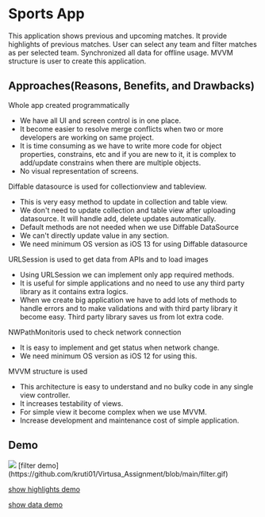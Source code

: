 
# Sports App

This application shows previous and upcoming matches. It provide highlights of previous matches. User can select any team and filter matches as per selected team. Synchronized all data for offline usage. MVVM structure is user to create this application. 


## Approaches(Reasons, Benefits, and Drawbacks)

Whole app created programmatically

- We have all UI and screen control is in one place.
- It become easier to resolve merge conflicts when two or more developers are working on same project.
- It is time consuming as we have to write more code for object properties, constrains, etc and if you are new to it, it is complex to add/update constrains when there are multiple objects.
- No visual representation of screens.

Diffable datasource is used for collectionview and tableview.

- This is very easy method to update in collection and table view.
- We don't need to update collection and table view after uploading datasource. It will handle add, delete updates automatically.
- Default methods are not needed when we use Diffable DataSource
- We can't directly update value in any section.
- We need minimum OS version as iOS 13 for using Diffable datasource

URLSession is used to get data from APIs and to load images

- Using URLSession we can implement only app required methods.
- It is useful for simple applications and no need to use any third party library as it contains extra logics.
- When we create big application we have to add lots of methods to handle errors and to make validations and with third party library it become easy. Third party library saves us from lot extra code.

NWPathMonitoris used to check network connection

- It is easy to implement and get status when network change.
- We need minimum OS version as iOS 12 for using this.

MVVM structure is used 

- This architecture is easy to understand and no bulky code in any single view controller.
- It increases testability of views.
- For simple view it become complex when we use MVVM.
- Increase development and maintenance cost of simple application.




## Demo

 <img src="https://github.com/kruti01/Virtusa_Assignment/blob/main/filter.gif"/>
[filter demo](https://github.com/kruti01/Virtusa_Assignment/blob/main/filter.gif)

[show highlights demo](https://github.com/kruti01/Virtusa_Assignment/blob/main/highlights.gif)

[show data demo](https://github.com/kruti01/Virtusa_Assignment/blob/main/showdata.gif)
